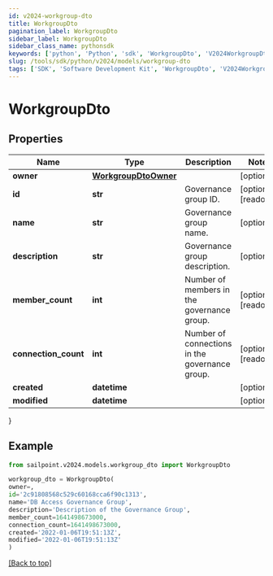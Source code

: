 ```yaml
---
id: v2024-workgroup-dto
title: WorkgroupDto
pagination_label: WorkgroupDto
sidebar_label: WorkgroupDto
sidebar_class_name: pythonsdk
keywords: ['python', 'Python', 'sdk', 'WorkgroupDto', 'V2024WorkgroupDto'] 
slug: /tools/sdk/python/v2024/models/workgroup-dto
tags: ['SDK', 'Software Development Kit', 'WorkgroupDto', 'V2024WorkgroupDto']
---
```


# WorkgroupDto


## Properties

Name | Type | Description | Notes
------------ | ------------- | ------------- | -------------
**owner** | [**WorkgroupDtoOwner**](workgroup-dto-owner) |  | [optional] 
**id** | **str** | Governance group ID. | [optional] [readonly] 
**name** | **str** | Governance group name. | [optional] 
**description** | **str** | Governance group description. | [optional] 
**member_count** | **int** | Number of members in the governance group. | [optional] [readonly] 
**connection_count** | **int** | Number of connections in the governance group. | [optional] [readonly] 
**created** | **datetime** |  | [optional] 
**modified** | **datetime** |  | [optional] 
}

## Example

```python
from sailpoint.v2024.models.workgroup_dto import WorkgroupDto

workgroup_dto = WorkgroupDto(
owner=,
id='2c91808568c529c60168cca6f90c1313',
name='DB Access Governance Group',
description='Description of the Governance Group',
member_count=1641498673000,
connection_count=1641498673000,
created='2022-01-06T19:51:13Z',
modified='2022-01-06T19:51:13Z'
)

```
[[Back to top]](#) 

